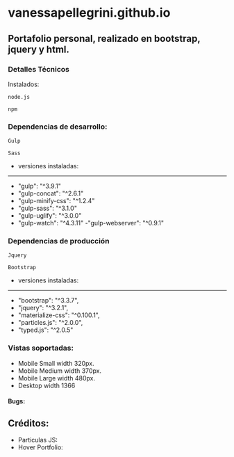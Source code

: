 # vanessapellegrini.github.io

## Portafolio personal, realizado en bootstrap, jquery y html.

### Detalles Técnicos

Instalados: 

```
node.js
```
```
npm
```
### Dependencias de desarrollo:

```
Gulp
```
```
Sass
```
- versiones instaladas:
 ------------------------
   - "gulp": "^3.9.1"
   - "gulp-concat": "^2.6.1"
   - "gulp-minify-css": "^1.2.4"
   - "gulp-sass": "^3.1.0"
   - "gulp-uglify": "^3.0.0"
   - "gulp-watch": "^4.3.11"
   -"gulp-webserver": "^0.9.1"

### Dependencias de producción


```
Jquery
```
```
Bootstrap
```
- versiones instaladas:
-------------------------
 - "bootstrap": "^3.3.7",
 - "jquery": "^3.2.1",
 - "materialize-css": "^0.100.1",
 - "particles.js": "^2.0.0",
 - "typed.js": "^2.0.5"
 
### Vistas soportadas:

- Mobile Small width 320px.
- Mobile Medium width 370px.
- Mobile Large width 480px.
- Desktop width 1366

#### Bugs: 

## Créditos: 

* Particulas JS:
* Hover Portfolio: 
